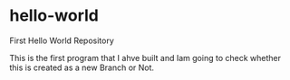 # hello-world
First Hello World Repository

This is the first program that I ahve built and Iam going to check whether this is created as a new Branch or Not.
